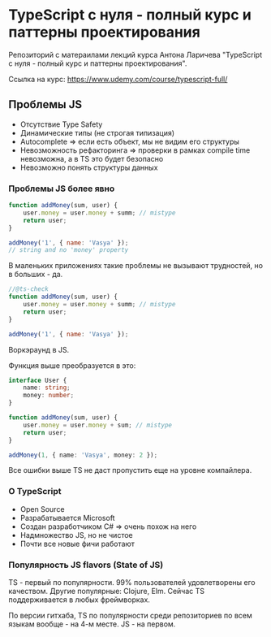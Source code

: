 # TypeScript с нуля - полный курс и паттерны проектирования

Репозиторий с матераилами лекций курса Антона Ларичева "TypeScript с нуля - полный курс и паттерны проектирования".

Ссылка на курс: https://www.udemy.com/course/typescript-full/

## Проблемы JS

* Отсутствие Type Safety
* Динамические типы (не строгая типизация)
* Autocomplete => если есть объект, мы не видим его структуры
* Невозможность рефакторинга => проверки в рамках compile time невозможна, а в TS это будет безопасно
* Невозможно понять структуры данных

### Проблемы JS более явно

```javascript
function addMoney(sum, user) {
    user.money = user.money + summ; // mistype
    return user;
}

addMoney('1', { name: 'Vasya' });
// string and no 'money' property
```

В маленьких приложениях такие проблемы не вызывают трудностей, но в больших - да.

```javascript
//@ts-check
function addMoney(sum, user) {
    user.money = user.money + summ; // mistype
    return user;
}

addMoney('1', { name: 'Vasya' });
```

Воркэраунд в JS.

Функция выше преобразуется в это:

```typescript
interface User {
    name: string;
    money: number;
}

function addMoney(sum, user) {
    user.money = user.money + sum; // mistype
    return user;
}

addMoney(1, { name: 'Vasya', money: 2 });
```

Все ошибки выше TS не даст пропустить еще на уровне компайлера.

### О TypeScript

* Open Source
* Разрабатывается Microsoft
* Создан разработчиком C# => очень похож на него
* Надмножество JS, но не чистое
* Почти все новые фичи работают 

### Популярность JS flavors (State of JS)

TS - первый по популярности. 99% пользователей удовлетворены его качеством. Другие популярные: Clojure, Elm. Сейчас TS поддерживается в любых фреймворках.

По версии гитхаба, TS по популярности среди репозиториев по всем языкам вообще - на 4-м месте. JS - на первом.
